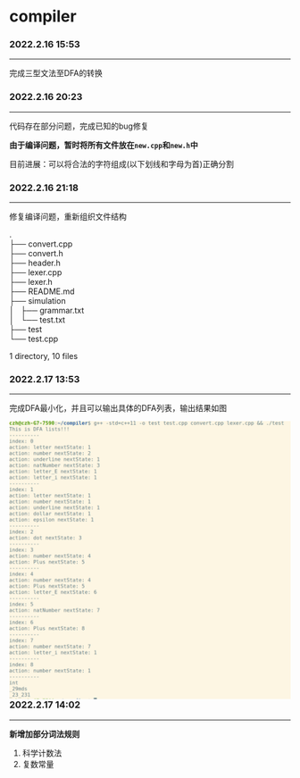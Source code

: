 # compiler

### 2022.2.16 15:53

---

完成三型文法至DFA的转换



### 2022.2.16 20:23

---

代码存在部分问题，完成已知的bug修复 

**由于编译问题，暂时将所有文件放在`new.cpp`和`new.h`中** 

目前进展：可以将合法的字符组成(以下划线和字母为首)正确分割


### 2022.2.16 21:18

---

修复编译问题，重新组织文件结构

.  
├── convert.cpp  
├── convert.h  
├── header.h  
├── lexer.cpp  
├── lexer.h  
├── README.md  
├── simulation  
│   ├── grammar.txt  
│   └── test.txt  
├── test  
└── test.cpp  
  
1 directory, 10 files



### 2022.2.17 13:53

---

完成DFA最小化，并且可以输出具体的DFA列表，输出结果如图

<img src="image/2022.2.27.png" style="zoom: 67%;float: left" />



### 2022.2.17 14:02

---

**新增加部分词法规则**  

1. 科学计数法
2. 复数常量